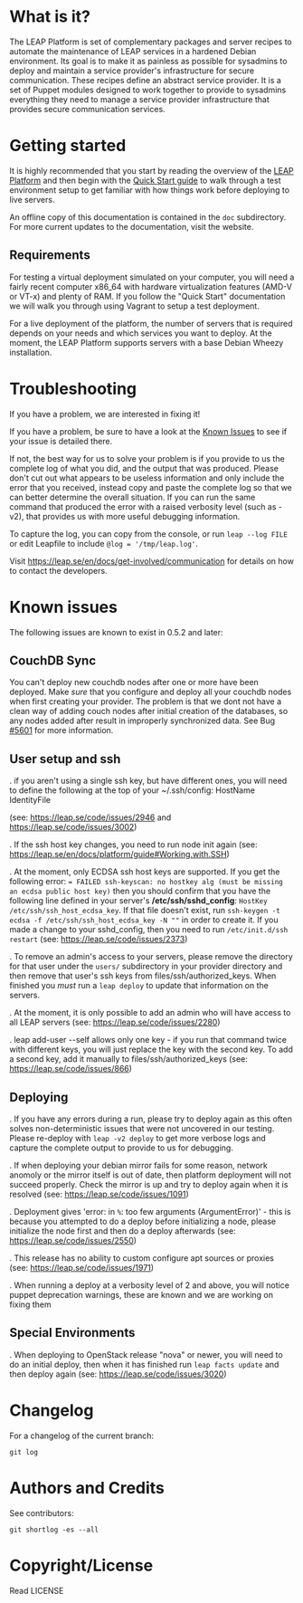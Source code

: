 What is it?
=============================

The LEAP Platform is set of complementary packages and server recipes to automate the maintenance of LEAP services in a hardened Debian environment. Its goal is to make it as painless as possible for sysadmins to deploy and maintain a service provider's infrastructure for secure communication. These recipes define an abstract service provider. It is a set of Puppet modules designed to work together to provide to sysadmins everything they need to manage a service provider infrastructure that provides secure communication services.

Getting started
=============================

It is highly recommended that you start by reading the overview of the [LEAP Platform](https://leap.se/docs/platform) and then begin with the [Quick Start guide](https://leap.se/docs/platform/quick-start) to walk through a test environment setup to get familiar with how things work before deploying to live servers.

An offline copy of this documentation is contained in the `doc` subdirectory. For more current updates to the documentation, visit the website.

Requirements
------------------

For testing a virtual deployment simulated on your computer, you will need a fairly recent computer x86_64 with hardware virtualization features (AMD-V or VT-x) and plenty of RAM. If you follow the "Quick Start" documentation we will walk you through using Vagrant to setup a test deployment.

For a live deployment of the platform, the number of servers that is required depends on your needs and which services you want to deploy. At the moment, the LEAP Platform supports servers with a base Debian Wheezy installation.

Troubleshooting
=============================

If you have a problem, we are interested in fixing it!

If you have a problem, be sure to have a look at the [Known Issues](https://leap.se/docs/platform/known-issues) to see if your issue is detailed there.

If not, the best way for us to solve your problem is if you provide to us the complete log of what you did, and the output that was produced. Please don't cut out what appears to be useless information and only include the error that you received, instead copy and paste the complete log so that we can better determine the overall situation. If you can run the same command that produced the error with a raised verbosity level (such as -v2), that provides us with more useful debugging information.

To capture the log, you can copy from the console, or run `leap --log FILE` or edit Leapfile to include `@log = '/tmp/leap.log'`.

Visit https://leap.se/en/docs/get-involved/communication for details on how to contact the developers.

Known issues
============

The following issues are known to exist in 0.5.2 and later:

CouchDB Sync
------------
You can't deploy new couchdb nodes after one or more have been deployed. Make *sure* that you configure and deploy all your couchdb nodes when first creating your provider. The problem is that we dont not have a clean way of adding couch nodes after initial creation of the databases, so any nodes added after result in improperly synchronized data. See Bug [#5601](https://leap.se/code/issues/5601) for more information.

User setup and ssh
------------------

. if you aren't using a single ssh key, but have different ones, you will need to define the following at the top of your ~/.ssh/config: 
  HostName <ip address>
  IdentityFile <path to identity file>

  (see: https://leap.se/code/issues/2946 and https://leap.se/code/issues/3002)

. If the ssh host key changes, you need to run node init again (see: https://leap.se/en/docs/platform/guide#Working.with.SSH)

. At the moment, only ECDSA ssh host keys are supported. If you get the following error: `= FAILED ssh-keyscan: no hostkey alg (must be missing an ecdsa public host key)` then you should confirm that you have the following line defined in your server's **/etc/ssh/sshd_config**: `HostKey /etc/ssh/ssh_host_ecdsa_key`. If that file doesn't exist, run `ssh-keygen -t ecdsa -f /etc/ssh/ssh_host_ecdsa_key -N ""` in order to create it. If you made a change to your sshd_config, then you need to run `/etc/init.d/ssh restart` (see: https://leap.se/code/issues/2373)

. To remove an admin's access to your servers, please remove the directory for that user under the `users/` subdirectory in your provider directory and then remove that user's ssh keys from files/ssh/authorized_keys. When finished you *must* run a `leap deploy` to update that information on the servers. 

. At the moment, it is only possible to add an admin who will have access to all LEAP servers (see: https://leap.se/code/issues/2280)

. leap add-user --self allows only one key - if you run that command twice with different keys, you will just replace the key with the second key. To add a second key, add it manually to files/ssh/authorized_keys (see: https://leap.se/code/issues/866)


Deploying
---------

. If you have any errors during a run, please try to deploy again as this often solves non-deterministic issues that were not uncovered in our testing. Please re-deploy with `leap -v2 deploy` to get more verbose logs and capture the complete output to provide to us for debugging.

. If when deploying your debian mirror fails for some reason, network anomoly or the mirror itself is out of date, then platform deployment will not succeed properly. Check the mirror is up and try to deploy again when it is resolved (see: https://leap.se/code/issues/1091)

. Deployment gives 'error: in `%`: too few arguments (ArgumentError)' - this is because you attempted to do a deploy before initializing a node, please initialize the node first and then do a deploy afterwards (see: https://leap.se/code/issues/2550)

. This release has no ability to custom configure apt sources or proxies (see: https://leap.se/code/issues/1971)

. When running a deploy at a verbosity level of 2 and above, you will notice puppet deprecation warnings, these are known and we are working on fixing them

Special Environments
--------------------

. When deploying to OpenStack release "nova" or newer, you will need to do an initial deploy, then when it has finished run `leap facts update` and then deploy again (see: https://leap.se/code/issues/3020)


Changelog
=========

For a changelog of the current branch:

    git log

Authors and Credits
===================

See contributors:

    git shortlog -es --all


Copyright/License
=================

Read LICENSE
